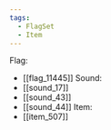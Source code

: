 ```yaml
---
tags:
  - FlagSet
  - Item
---
```

Flag:
- [[flag_11445]]
Sound:
- [[sound_17]]
- [[sound_43]]
- [[sound_44]]
Item:
- [[item_507]]
